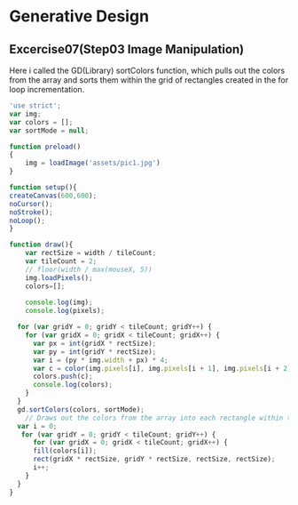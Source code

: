 # Generative Design
## Excercise07(Step03 Image Manipulation)

Here i called the GD(Library) sortColors function, which pulls out the colors from the array and sorts them within the grid of rectangles created in the for loop incrementation.

```js
'use strict';
var img;
var colors = [];
var sortMode = null;

function preload()
{
    img = loadImage('assets/pic1.jpg')
}

function setup(){
createCanvas(600,600);
noCursor();
noStroke();
noLoop();
}

function draw(){
    var rectSize = width / tileCount;
    var tileCount = 2;
    // floor(width / max(mouseX, 5))
    img.loadPixels();
    colors=[];
    
    console.log(img);
    console.log(pixels);

  for (var gridY = 0; gridY < tileCount; gridY++) {
    for (var gridX = 0; gridX < tileCount; gridX++) {
      var px = int(gridX * rectSize);  
      var py = int(gridY * rectSize);
      var i = (py * img.width + px) * 4;     
      var c = color(img.pixels[i], img.pixels[i + 1], img.pixels[i + 2], img.pixels[i + 3]);
      colors.push(c);
      console.log(colors);
    }
  }
  gd.sortColors(colors, sortMode);
    // Draws out the colors from the array into each rectangle within the grid
  var i = 0;
   for (var gridY = 0; gridY < tileCount; gridY++) {
      for (var gridX = 0; gridX < tileCount; gridX++) {
      fill(colors[i]);
      rect(gridX * rectSize, gridY * rectSize, rectSize, rectSize);
      i++;
    }
  }
}
```
